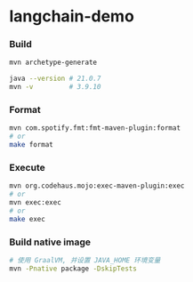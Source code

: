 # langchain-demo

### Build

```bash
mvn archetype-generate

java --version # 21.0.7
mvn -v         # 3.9.10
```

### Format

```bash
mvn com.spotify.fmt:fmt-maven-plugin:format
# or
make format
```

### Execute

```bash
mvn org.codehaus.mojo:exec-maven-plugin:exec
# or
mvn exec:exec
# or
make exec
```

### Build native image

```bash
# 使用 GraalVM, 并设置 JAVA_HOME 环境变量
mvn -Pnative package -DskipTests
```
